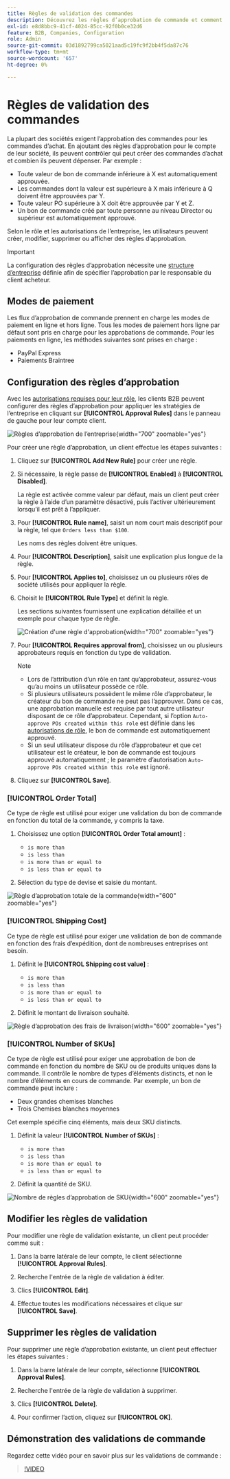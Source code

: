 ```yaml
---
title: Règles de validation des commandes
description: Découvrez les règles d’approbation de commande et comment les administrateurs de la société peuvent les définir sur le storefront.
exl-id: e8d8bbc9-41cf-4024-85cc-92f0b0ce32d6
feature: B2B, Companies, Configuration
role: Admin
source-git-commit: 03d1892799ca5021aad5c19fc9f2bb4f5da87c76
workflow-type: tm+mt
source-wordcount: '657'
ht-degree: 0%

---
```


# Règles de validation des commandes

La plupart des sociétés exigent l’approbation des commandes pour les commandes d’achat. En ajoutant des règles d’approbation pour le compte de leur société, ils peuvent contrôler qui peut créer des commandes d’achat et combien ils peuvent dépenser. Par exemple :

* Toute valeur de bon de commande inférieure à X est automatiquement approuvée.
* Les commandes dont la valeur est supérieure à X mais inférieure à Q doivent être approuvées par Y.
* Toute valeur PO supérieure à X doit être approuvée par Y et Z.
* Un bon de commande créé par toute personne au niveau Director ou supérieur est automatiquement approuvé.

Selon le rôle et les autorisations de l’entreprise, les utilisateurs peuvent créer, modifier, supprimer ou afficher des règles d’approbation.

>[!IMPORTANT]
>
>La configuration des règles d’approbation nécessite une [structure d’entreprise](account-company-structure.md) définie afin de spécifier l’approbation par le responsable du client acheteur.

## Modes de paiement

Les flux d’approbation de commande prennent en charge les modes de paiement en ligne et hors ligne. Tous les modes de paiement hors ligne par défaut sont pris en charge pour les approbations de commande. Pour les paiements en ligne, les méthodes suivantes sont prises en charge :

* PayPal Express
* Paiements Braintree


## Configuration des règles d’approbation

Avec les [autorisations requises pour leur rôle](account-company-roles-permissions.md), les clients B2B peuvent configurer des règles d’approbation pour appliquer les stratégies de l’entreprise en cliquant sur **[!UICONTROL Approval Rules]** dans le panneau de gauche pour leur compte client.

![Règles d’approbation de l’entreprise](./assets/approval-rules.png){width="700" zoomable="yes"}

Pour créer une règle d’approbation, un client effectue les étapes suivantes :

1. Cliquez sur **[!UICONTROL Add New Rule]** pour créer une règle.

1. Si nécessaire, la règle passe de **[!UICONTROL Enabled]** à **[!UICONTROL Disabled]**.

   La règle est activée comme valeur par défaut, mais un client peut créer la règle à l’aide d’un paramètre désactivé, puis l’activer ultérieurement lorsqu’il est prêt à l’appliquer.

1. Pour **[!UICONTROL Rule name]**, saisit un nom court mais descriptif pour la règle, tel que `Orders less than $100`.

   Les noms des règles doivent être uniques.

1. Pour **[!UICONTROL Description]**, saisit une explication plus longue de la règle.

1. Pour **[!UICONTROL Applies to]**, choisissez un ou plusieurs rôles de société utilisés pour appliquer la règle.

1. Choisit le **[!UICONTROL Rule Type]** et définit la règle.

   Les sections suivantes fournissent une explication détaillée et un exemple pour chaque type de règle.

   ![Création d&#39;une règle d&#39;approbation](./assets/approval-rules-create.png){width="700" zoomable="yes"}

1. Pour **[!UICONTROL Requires approval from]**, choisissez un ou plusieurs approbateurs requis en fonction du type de validation.

   >[!NOTE]
   >
   >* Lors de l’attribution d’un rôle en tant qu’approbateur, assurez-vous qu’au moins un utilisateur possède ce rôle.
   >* Si plusieurs utilisateurs possèdent le même rôle d’approbateur, le créateur du bon de commande ne peut pas l’approuver. Dans ce cas, une approbation manuelle est requise par tout autre utilisateur disposant de ce rôle d’approbateur. Cependant, si l’option `Auto-approve POs created within this role` est définie dans les [autorisations de rôle](account-company-roles-permissions.md), le bon de commande est automatiquement approuvé.
   >* Si un seul utilisateur dispose du rôle d’approbateur et que cet utilisateur est le créateur, le bon de commande est toujours approuvé automatiquement ; le paramètre d’autorisation `Auto-approve POs created within this role` est ignoré.

1. Cliquez sur **[!UICONTROL Save]**.

### [!UICONTROL Order Total]

Ce type de règle est utilisé pour exiger une validation du bon de commande en fonction du total de la commande, y compris la taxe.

1. Choisissez une option **[!UICONTROL Order Total amount]** :

   * `is more than`
   * `is less than`
   * `is more than or equal to`
   * `is less than or equal to`

1. Sélection du type de devise et saisie du montant.

![Règle d’approbation totale de la commande](./assets/approval-rules-order-total.png){width="600" zoomable="yes"}

### [!UICONTROL Shipping Cost]

Ce type de règle est utilisé pour exiger une validation de bon de commande en fonction des frais d’expédition, dont de nombreuses entreprises ont besoin.

1. Définit le **[!UICONTROL Shipping cost value]** :

   * `is more than`
   * `is less than`
   * `is more than or equal to`
   * `is less than or equal to`

1. Définit le montant de livraison souhaité.

![Règle d’approbation des frais de livraison](./assets/approval-rules-shipping-cost.png){width="600" zoomable="yes"}

### [!UICONTROL Number of SKUs]

Ce type de règle est utilisé pour exiger une approbation de bon de commande en fonction du nombre de SKU ou de produits uniques dans la commande. Il contrôle le nombre de types d’éléments distincts, et non le nombre d’éléments en cours de commande. Par exemple, un bon de commande peut inclure :

* Deux grandes chemises blanches
* Trois Chemises blanches moyennes

Cet exemple spécifie cinq éléments, mais deux SKU distincts.

1. Définit la valeur **[!UICONTROL Number of SKUs]** :

   * `is more than`
   * `is less than`
   * `is more than or equal to`
   * `is less than or equal to`

1. Définit la quantité de SKU.

![Nombre de règles d’approbation de SKU](./assets/approval-rules-number-skus.png){width="600" zoomable="yes"}

## Modifier les règles de validation

Pour modifier une règle de validation existante, un client peut procéder comme suit :

1. Dans la barre latérale de leur compte, le client sélectionne **[!UICONTROL Approval Rules]**.

1. Recherche l&#39;entrée de la règle de validation à éditer.

1. Clics **[!UICONTROL Edit]**.

1. Effectue toutes les modifications nécessaires et clique sur **[!UICONTROL Save]**.

## Supprimer les règles de validation

Pour supprimer une règle d’approbation existante, un client peut effectuer les étapes suivantes :

1. Dans la barre latérale de leur compte, sélectionne **[!UICONTROL Approval Rules]**.

1. Recherche l&#39;entrée de la règle de validation à supprimer.

1. Clics **[!UICONTROL Delete]**.

1. Pour confirmer l’action, cliquez sur **[!UICONTROL OK]**.

## Démonstration des validations de commande

Regardez cette vidéo pour en savoir plus sur les validations de commande :

>[!VIDEO](https://video.tv.adobe.com/v/344450?quality=12)
